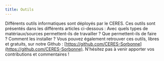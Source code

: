 ```yaml
---
title: Outils
---
```


Différents outils informatiques sont déployés par le CERES. Ces outils sont présentés dans les différents articles ci-dessous : Avec quels types de matériaux/sources permettent-ils de travailler ? Que permettent-ils de faire ? Comment les installer ? Vous pouvez également retrouver ces outils, libres et gratuits, sur notre Github : [https://github.com/CERES-Sorbonne](https://github.com/CERES-Sorbonne). N'hésitez pas à venir apporter vos contributions et commentaires !
